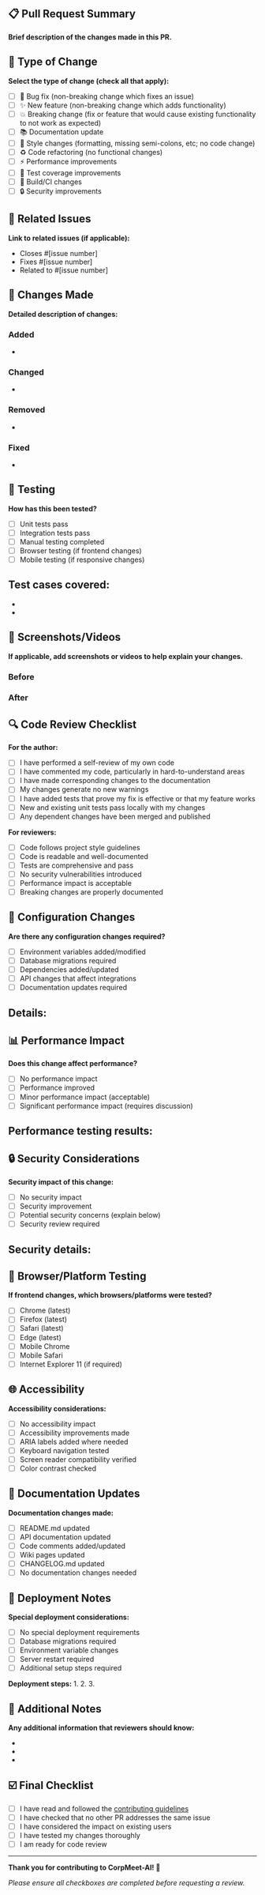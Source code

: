 ## 📋 Pull Request Summary

**Brief description of the changes made in this PR.**

## 🎯 Type of Change

**Select the type of change (check all that apply):**

- [ ] 🐛 Bug fix (non-breaking change which fixes an issue)
- [ ] ✨ New feature (non-breaking change which adds functionality)
- [ ] 💥 Breaking change (fix or feature that would cause existing functionality to not work as expected)
- [ ] 📚 Documentation update
- [ ] 🎨 Style changes (formatting, missing semi-colons, etc; no code change)
- [ ] ♻️ Code refactoring (no functional changes)
- [ ] ⚡ Performance improvements
- [ ] 🧪 Test coverage improvements
- [ ] 🔧 Build/CI changes
- [ ] 🔒 Security improvements

## 🔗 Related Issues

**Link to related issues (if applicable):**

- Closes #[issue number]
- Fixes #[issue number]
- Related to #[issue number]

## 🚀 Changes Made

**Detailed description of changes:**

### Added
- 

### Changed
- 

### Removed
- 

### Fixed
- 

## 🧪 Testing

**How has this been tested?**

- [ ] Unit tests pass
- [ ] Integration tests pass
- [ ] Manual testing completed
- [ ] Browser testing (if frontend changes)
- [ ] Mobile testing (if responsive changes)

**Test cases covered:**
- 
- 
- 

## 📸 Screenshots/Videos

**If applicable, add screenshots or videos to help explain your changes.**

### Before
<!-- Screenshot or description of before state -->

### After
<!-- Screenshot or description of after state -->

## 🔍 Code Review Checklist

**For the author:**

- [ ] I have performed a self-review of my own code
- [ ] I have commented my code, particularly in hard-to-understand areas
- [ ] I have made corresponding changes to the documentation
- [ ] My changes generate no new warnings
- [ ] I have added tests that prove my fix is effective or that my feature works
- [ ] New and existing unit tests pass locally with my changes
- [ ] Any dependent changes have been merged and published

**For reviewers:**

- [ ] Code follows project style guidelines
- [ ] Code is readable and well-documented
- [ ] Tests are comprehensive and pass
- [ ] No security vulnerabilities introduced
- [ ] Performance impact is acceptable
- [ ] Breaking changes are properly documented

## 🔧 Configuration Changes

**Are there any configuration changes required?**

- [ ] Environment variables added/modified
- [ ] Database migrations required
- [ ] Dependencies added/updated
- [ ] API changes that affect integrations
- [ ] Documentation updates required

**Details:**
- 

## 📊 Performance Impact

**Does this change affect performance?**

- [ ] No performance impact
- [ ] Performance improved
- [ ] Minor performance impact (acceptable)
- [ ] Significant performance impact (requires discussion)

**Performance testing results:**
- 

## 🔒 Security Considerations

**Security impact of this change:**

- [ ] No security impact
- [ ] Security improvement
- [ ] Potential security concerns (explain below)
- [ ] Security review required

**Security details:**
- 

## 📱 Browser/Platform Testing

**If frontend changes, which browsers/platforms were tested?**

- [ ] Chrome (latest)
- [ ] Firefox (latest)
- [ ] Safari (latest)
- [ ] Edge (latest)
- [ ] Mobile Chrome
- [ ] Mobile Safari
- [ ] Internet Explorer 11 (if required)

## 🌐 Accessibility

**Accessibility considerations:**

- [ ] No accessibility impact
- [ ] Accessibility improvements made
- [ ] ARIA labels added where needed
- [ ] Keyboard navigation tested
- [ ] Screen reader compatibility verified
- [ ] Color contrast checked

## 📖 Documentation Updates

**Documentation changes made:**

- [ ] README.md updated
- [ ] API documentation updated
- [ ] Code comments added/updated
- [ ] Wiki pages updated
- [ ] CHANGELOG.md updated
- [ ] No documentation changes needed

## 🚚 Deployment Notes

**Special deployment considerations:**

- [ ] No special deployment requirements
- [ ] Database migrations required
- [ ] Environment variable changes
- [ ] Server restart required
- [ ] Additional setup steps required

**Deployment steps:**
1. 
2. 
3. 

## 📝 Additional Notes

**Any additional information that reviewers should know:**

- 
- 
- 

## ☑️ Final Checklist

- [ ] I have read and followed the [contributing guidelines](CONTRIBUTING.md)
- [ ] I have checked that no other PR addresses the same issue
- [ ] I have considered the impact on existing users
- [ ] I have tested my changes thoroughly
- [ ] I am ready for code review

---

**Thank you for contributing to CorpMeet-AI! 🎉**

*Please ensure all checkboxes are completed before requesting a review.*
